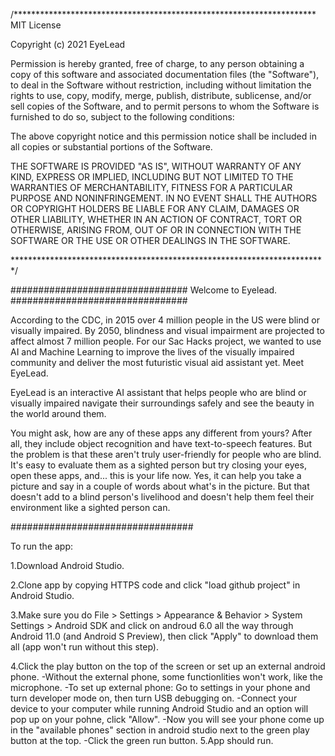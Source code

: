 /*********************************************************************
MIT License

Copyright (c) 2021 EyeLead

Permission is hereby granted, free of charge, to any person obtaining a copy
of this software and associated documentation files (the "Software"), to deal
in the Software without restriction, including without limitation the rights
to use, copy, modify, merge, publish, distribute, sublicense, and/or sell
copies of the Software, and to permit persons to whom the Software is
furnished to do so, subject to the following conditions:

The above copyright notice and this permission notice shall be included in all
copies or substantial portions of the Software.

THE SOFTWARE IS PROVIDED "AS IS", WITHOUT WARRANTY OF ANY KIND, EXPRESS OR
IMPLIED, INCLUDING BUT NOT LIMITED TO THE WARRANTIES OF MERCHANTABILITY,
FITNESS FOR A PARTICULAR PURPOSE AND NONINFRINGEMENT. IN NO EVENT SHALL THE
AUTHORS OR COPYRIGHT HOLDERS BE LIABLE FOR ANY CLAIM, DAMAGES OR OTHER
LIABILITY, WHETHER IN AN ACTION OF CONTRACT, TORT OR OTHERWISE, ARISING FROM,
OUT OF OR IN CONNECTION WITH THE SOFTWARE OR THE USE OR OTHER DEALINGS IN THE
SOFTWARE.

************************************************************************/


################################
Welcome to Eyelead.
################################

According to the CDC, in 2015 over 4 million people in the US were blind or visually impaired. By 2050, blindness and visual impairment are projected to affect almost 7 million people. For our Sac Hacks project, we wanted to use AI and Machine Learning to improve the lives of the visually impaired community and deliver the most futuristic visual aid assistant yet. Meet EyeLead.

EyeLead is an interactive AI assistant that helps people who are blind or visually impaired navigate their surroundings safely and see the beauty in the world around them.

You might ask, how are any of these apps any different from yours? After all, they include object recognition and have text-to-speech features. But the problem is that these aren't truly user-friendly for people who are blind. It's easy to evaluate them as a sighted person but try closing your eyes, open these apps, and... this is your life now. Yes, it can help you take a picture and say in a couple of words about what's in the picture. But that doesn't add to a blind person's livelihood and doesn't help them feel their environment like a sighted person can.

#################################

To run the app:

1.Download Android Studio.

2.Clone app by copying HTTPS code and click "load github project" in Android Studio.

3.Make sure you do File > Settings > Appearance & Behavior > System Settings > Android SDK and click on androud 6.0 all the way through Android 11.0 (and Android S Preview), then click "Apply" to download them all (app won't run without this step).

4.Click the play button on the top of the screen or set up an external android phone. 
    -Without the external phone, some functionlities won't work, like the microphone.
    -To set up external phone: Go to settings in your phone and turn developer mode on, then turn USB debugging on.
        -Connect your device to your computer while running Android Studio and an option will pop up on your pohne, click "Allow".
        -Now you will see your phone come up in the "available phones" section in android studio next to the green play button at the top.
        -Click the green run button.
5.App should run.
